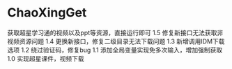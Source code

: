 # ChaoXingGet
获取超星学习通的视频以及ppt等资源，直接运行即可
1.5 修复新接口无法获取非视频资源问题
1.4 更换新接口，修复二级目录无法下载问题
1.3 新增调用IDM下载选项
1.2 绕过验证码，修复bug
1.1 添加全局变量实现免多次输入，增加强制获取
1.0 实现超星课件，视频下载
